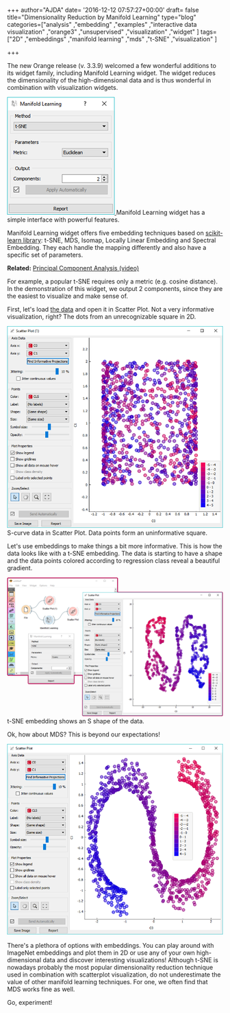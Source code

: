 +++
author="AJDA"
date= '2016-12-12 07:57:27+00:00'
draft= false
title="Dimensionality Reduction by Manifold Learning"
type="blog"
categories=["analysis" ,"embedding" ,"examples" ,"interactive data visualization"  ,"orange3" ,"unsupervised" ,"visualization" ,"widget" ]
tags=["2D" ,"embeddings" ,"manifold learning" ,"mds" ,"t-SNE" ,"visualization" ]

+++

The new Orange release (v. 3.3.9) welcomed a few wonderful additions to its widget family, including Manifold Learning widget. The widget reduces the dimensionality of the high-dimensional data and is thus wonderful in combination with visualization widgets.

[![](/images/2016/12/manifold-learning.png)
](http://blog.biolab.si/wp-content/uploads/2016/12/manifold-learning.png) Manifold Learning widget has a simple interface with powerful features.



Manifold Learning widget offers five embedding techniques based on [scikit-learn library](http://scikit-learn.org/stable/modules/manifold.html): t-SNE, MDS, Isomap, Locally Linear Embedding and Spectral Embedding. They each handle the mapping differently and also have a specific set of parameters.


**Related:** [Principal Component Analysis (video)](https://www.youtube.com/watch?v=OmaAC8a52YI)


For example, a popular t-SNE requires only a metric (e.g. cosine distance). In the demonstration of this widget, we output 2 components, since they are the easiest to visualize and make sense of.

First, let's load [the data](https://raw.githubusercontent.com/ajdapretnar/datasets/master/data/s-manifold.tab) and open it in Scatter Plot. Not a very informative visualization, right? The dots from an unrecognizable square in 2D.

[![](/images/2016/12/SP-normal.png)
](http://blog.biolab.si/wp-content/uploads/2016/12/SP-normal.png) S-curve data in Scatter Plot. Data points form an uninformative square.



Let's use embeddings to make things a bit more informative. This is how the data looks like with a t-SNE embedding. The data is starting to have a shape and the data points colored according to regression class reveal a beautiful gradient.

[![](/images/2016/12/manifold-t-sne.png)
](http://blog.biolab.si/wp-content/uploads/2016/12/manifold-t-sne.png) t-SNE embedding shows an S shape of the data.



Ok, how about MDS? This is beyond our expectations!

[![](/images/2016/12/SP-mds.png)
](http://blog.biolab.si/wp-content/uploads/2016/12/SP-mds.png)



There's a plethora of options with embeddings. You can play around with ImageNet embeddings and plot them in 2D or use any of your own high-dimensional data and discover interesting visualizations! Although t-SNE is nowadays probably the most popular dimensionality reduction technique used in combination with scatterplot visualization, do not underestimate the value of other manifold learning techniques. For one, we often find that MDS works fine as well.



Go, experiment!
